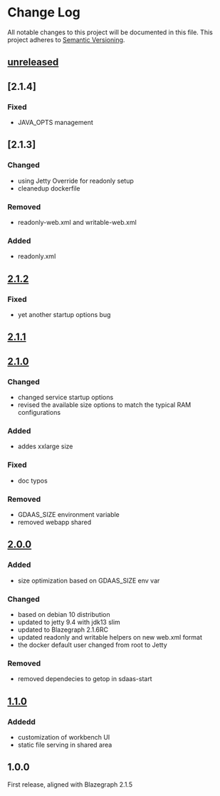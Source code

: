 # Change Log
All notable changes to this project will be documented in this file.
This project adheres to [Semantic Versioning](http://semver.org/).


## [unreleased]

## [2.1.4]

### Fixed

- JAVA_OPTS management

## [2.1.3]

### Changed

- using Jetty Override  for readonly setup
- cleanedup dockerfile

### Removed

- readonly-web.xml and writable-web.xml

### Added

- readonly.xml

## [2.1.2]

### Fixed

- yet another startup options bug

## [2.1.1]


## [2.1.0]

### Changed

- changed service startup options
- revised the available size options to match the typical RAM configurations

### Added

- addes xxlarge size


### Fixed

- doc typos

### Removed 

- GDAAS_SIZE environment variable
- removed webapp shared


## [2.0.0] 

### Added

- size  optimization based on GDAAS_SIZE env var

### Changed

- based on debian 10 distribution
- updated to jetty 9.4 with jdk13 slim
- updated to Blazegraph 2.1.6RC
- updated readonly and writable helpers on new web.xml format
- the docker default user changed from root to Jetty

### Removed

- removed dependecies to getop in sdaas-start


## [1.1.0]

### Addedd

- customization of workbench UI
- static file serving in shared area


## 1.0.0

First release, aligned with Blazegraph 2.1.5


[Unreleased]:  https://github.com/linkeddatacenter/sdaas-rdfstore/compare/2.1.1...HEAD
[2.1.2]:  https://github.com/linkeddatacenter/sdaas-rdfstore/compare/2.1.2...2.1.1
[2.1.1]:  https://github.com/linkeddatacenter/sdaas-rdfstore/compare/2.1.1...2.1.0
[2.1.0]:  https://github.com/linkeddatacenter/sdaas-rdfstore/compare/2.1.0...2.0.0
[2.0.0]:  https://github.com/linkeddatacenter/sdaas-rdfstore/compare/2.0.0...1.1.0
[1.1.0]:  https://github.com/linkeddatacenter/sdaas-rdfstore/compare/1.1.0...1.0.0